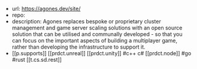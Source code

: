 
- url: https://agones.dev/site/
- repo:
- description: Agones replaces bespoke or proprietary cluster management and game server scaling solutions with an open source solution that can be utilised and communally developed - so that you can focus on the important aspects of building a multiplayer game, rather than developing the infrastructure to support it.
- [[p.supports]] [[prdct.unreal]] [[prdct.unity]] #c++ c# [[prdct.node]]  #go #rust [[t.cs.sd.rest]]